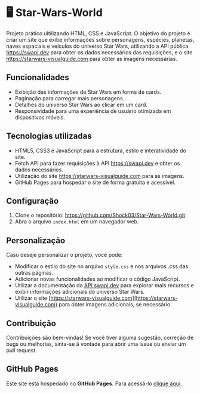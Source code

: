 # 🖥️ Star-Wars-World
Projeto prático ultilizando HTML, CSS e JavaScript. O objetivo do projeto é criar um site que exibe informações sobre personagens, espécies, planetas, naves espaciais e veículos do universo Star Wars, utilizando a API pública https://swapi.dev para obter os dados necessários das requisições, e o site https://starwars-visualguide.com para obter as imagens necessárias.

## Funcionalidades

- Exibição das informações de Star Wars em forma de cards.
- Paginação para carregar mais personagens.
- Detalhes do universo Star Wars ao clicar em um card.
- Responsividade para uma experiência de usuário otimizada em dispositivos móveis.

## Tecnologias utilizadas

- HTML5, CSS3 e JavaScript para a estrutura, estilo e interatividade do site.
- Fetch API para fazer requisições à API https://swapi.dev e obter os dados necessários.
- Utilização do site https://starwars-visualguide.com para as imagens.
- GitHub Pages para hospedar o site de forma gratuita e acessível.

## Configuração

1. Clone o repositório: https://github.com/Shock03/Star-Wars-World.git
2. Abra o arquivo `index.html` em um navegador web.

## Personalização

Caso deseje personalizar o projeto, você pode:

- Modificar o estilo do site no arquivo `style.css` e nos arquivos .css das outras páginas.
- Adicionar novas funcionalidades ao modificar o código JavaScript.
- Utilizar a documentação da [API swapi.dev](https://swapi.dev/documentation) para explorar mais recursos e exibir informações adicionais do universo Star Wars.
- Utilizar o site [https://starwars-visualguide.com](https://starwars-visualguide.com) para obter imagens adicionais, se necessário.

## Contribuição

Contribuições são bem-vindas! Se você tiver alguma sugestão, correção de bugs ou melhorias, sinta-se à vontade para abrir uma issue ou enviar um pull request.

## GitHub Pages
Este site está hospedado no **GitHub Pages.** Para acessá-lo [clique aqui]().
